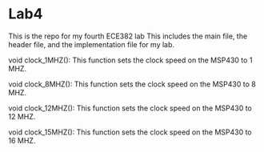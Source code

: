 Lab4
====

This is the repo for my fourth ECE382 lab
This includes the main file, the header file, and the implementation file for my lab.


void clock_1MHZ():
        This function sets the clock speed on the MSP430 to 1 MHZ.
        
void clock_8MHZ():
        This function sets the clock speed on the MSP430 to 8 MHZ.
        
void clock_12MHZ():
        This function sets the clock speed on the MSP430 to 12 MHZ.
        
void clock_15MHZ():
        This function sets the clock speed on the MSP430 to 16 MHZ.
